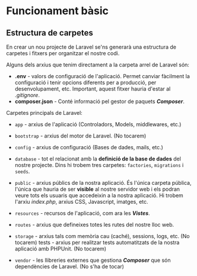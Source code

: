 # Funcionament bàsic
## Estructura de carpetes

En crear un nou projecte de Laravel se'ns generarà una estructura de carpetes i fitxers per
organitzar el nostre codi.

Alguns dels arxius que tenim directament a la carpeta arrel de Laravel són:
* **.env** - valors de configuració de l'aplicació. Permet canviar fàcilment la configuració i
tenir opcions diferents per a producció, per desenvolupament, etc. Important, aquest fitxer hauria d'estar al _.gitignore_.
* **composer.json** - Conté informació pel gestor de paquets **_Composer_**.

Carpetes principals de Laravel:

* `app` - arxius de l'aplicació (Controladors, Models, middlewares, etc.)

* `bootstrap` - arxius del motor de Laravel. (No tocarem)

* `config` - arxius de configuració (Bases de dades, mails, etc.)

* `database` - tot el relacionat amb la **definició de la base de dades** del nostre projecte.
  Dins hi trobem tres carpetes: `factories`, `migrations` i `seeds`.

* `public` - arxius públics de la nostra aplicació. 
  És l'única carpeta pública, l'única que hauria de ser **visible** al nostre servidor web i els podran veure tots els usuaris que accedeixin a la nostra aplicació. 
  Hi trobem l'arxiu _index.php_, arxius CSS, Javascript, imatges, etc.

* `resources` - recursos de l'aplicació, com ara les **_Vistes_**.

* `routes` - arxius que defineixes totes les rutes del nostre lloc web.

* `storage` - arxius tals com memòria cau (caché), sessions, logs, etc. (No tocarem) tests - arxius per realitzar tests automatitzats de la nostra aplicació amb PHPUnit. (No tocarem)

* `vendor` - les llibreries externes que gestiona **_Composer_** que són dependències de Laravel. (No s'ha de tocar)